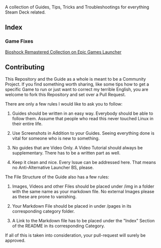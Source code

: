 A collection of Guides, Tips, Tricks and Troubleshootings for everything Steam Deck related.



## **Index**

### Game Fixes
[Bioshock Remastered Collection on Epic Games Launcher](https://steamdeck.guide/pages/game-fixes/bioshock-remasterd-epic.html)



## Contributing

This Repository and the Guide as a whole is meant to be a Community Project.
If you find something worth sharing, like some tips how to get a specific Game to run or just want to correct my terrible English, you are welcome to fork this Repository and set over a Pull Request.

There are only a few rules I would like to ask you to follow:

1.  Guides should be written in an easy way. Everybody should be able to follow them.
    Assume that people who read this never touched Linux in their entire life.

2. Use Screenshots in Addition to your Guides. Seeing everything done is vital for someone who is new to something.

3. No guides that are Video Only. A Video Tutorial should always be supplementary. There has to be a written part as well.

4. Keep it clean and nice. Every Issue can be addressed here. That means no Anti-Alternative Launcher BS, please.



The File Structure of the Guide also has a few rules:

1. Images, Videos and other Files should be placed under /img in a folder with the same name as your markdown file. No external Images please as these are prone to vanishing.

2. Your Markdown File should be placed in under /pages in its corresponding category folder.

3. A Link to the Markdown file has to be placed under the "Index" Section of the README in its corresponding Category.

If all of this is taken into consideration, your pull-request will surely be approved.






